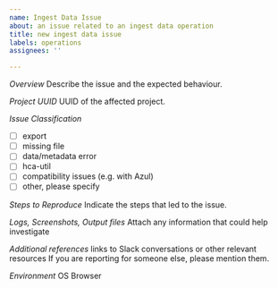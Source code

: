 ```yaml
---
name: Ingest Data Issue
about: an issue related to an ingest data operation
title: new ingest data issue
labels: operations
assignees: ''

---
```


*Overview*
Describe the issue and the expected behaviour.

*Project UUID*
UUID of the affected project.

*Issue Classification*
- [ ] export
- [ ] missing file
- [ ] data/metadata error
- [ ] hca-util
- [ ] compatibility issues (e.g. with Azul)
- [ ] other, please specify

*Steps to Reproduce*
Indicate the steps that led to the issue.

*Logs, Screenshots, Output files*
Attach any information that could help investigate

*Additional references*
links to Slack conversations or other relevant resources
If you are reporting for someone else, please mention them.

*Environment*
OS
Browser
